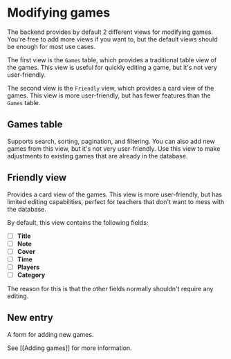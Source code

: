# Modifying games
The backend provides by default 2 different views for modifying games. You're free to add more views if you want to, but the default views should be enough for most use cases.

The first view is the `Games` table, which provides a traditional table view of the games. This view is useful for quickly editing a game, but it's not very user-friendly.

The second view is the `Friendly` view, which provides a card view of the games. This view is more user-friendly, but has fewer features than the `Games` table.

## Games table
Supports search, sorting, pagination, and filtering. You can also add new games from this view, but it's not very user-friendly. Use this view to make adjustments to existing games that are already in the database.

## Friendly view
Provides a card view of the games. This view is more user-friendly, but has limited editing capabilities, perfect for teachers that don't want to mess with the database.

By default, this view contains the following fields:
- [ ] **Title**
- [ ] **Note**
- [ ] **Cover**
- [ ] **Time**
- [ ] **Players**
- [ ] **Category**

The reason for this is that the other fields normally shouldn't require any editing.

## New entry
A form for adding new games.

See [[Adding games]] for more information.